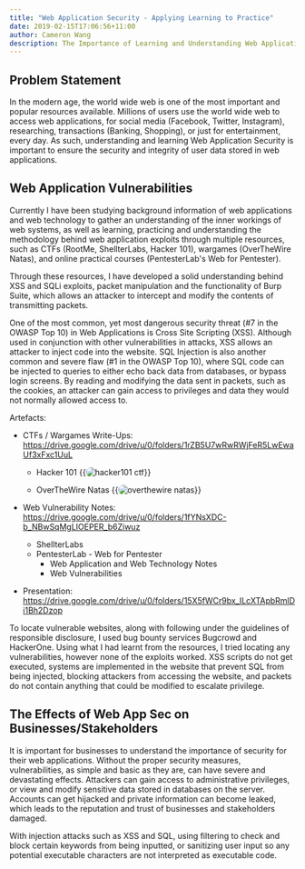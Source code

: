 ```yaml
---
title: "Web Application Security - Applying Learning to Practice"
date: 2019-02-15T17:06:56+11:00
author: Cameron Wang
description: The Importance of Learning and Understanding Web Application Security, and its Effects on Businesses and Stakeholders
---
```

## Problem Statement
In the modern age, the world wide web is one of the most important and popular resources available. 
Millions of users use the world wide web to access web applications, for social media (Facebook, Twitter, Instagram), researching, transactions (Banking, Shopping), or just for entertainment, every day. 
As such, understanding and learning Web Application Security is important to ensure the security and integrity of user data stored in web applications.

## Web Application Vulnerabilities
Currently I have been studying background information of web applications and web technology to gather an understanding of the inner workings of web systems, as well as learning, practicing and understanding the methodology behind web application exploits through multiple resources, 
such as CTFs (RootMe, ShellterLabs, Hacker 101), wargames (OverTheWire Natas), and online practical courses (PentesterLab's Web for Pentester).

Through these resources, I have developed a solid understanding behind XSS and SQLi exploits, packet manipulation and the functionality of Burp Suite, which allows an attacker to intercept and modify the contents of transmitting packets.

One of the most common, yet most dangerous security threat (#7 in the OWASP Top 10) in Web Applications is Cross Site Scripting (XSS). 
Although used in conjunction with other vulnerabilities in attacks, XSS allows an attacker to inject code into the website. 
SQL Injection is also another common and severe flaw (#1 in the OWASP Top 10), where SQL code can be injected to queries to either echo back data from databases, or bypass login screens. 
By reading and modifying the data sent in packets, such as the cookies, an attacker can gain access to privileges and data they would not normally allowed access to.

Artefacts:

- CTFs / Wargames Write-Ups: https://drive.google.com/drive/u/0/folders/1rZB5U7wRwRWjFeR5LwEwaUf3xFxc1UuL
	- Hacker 101
	{{<image src="/img/hacker101_ctf.jpg" alt="hacker101 ctf" position="center" style="border-radius: 8px;">}}
	
	- OverTheWire Natas
	{{<image src="/img/overthewire_natas.jpg" alt="overthewire natas" position="center" style="border-radius: 8px;">}}
	
- Web Vulnerability Notes: https://drive.google.com/drive/u/0/folders/1fYNsXDC-b_NBwSqMgLIOEPER_b6Ziwuz
	- ShellterLabs
	- PentesterLab - Web for Pentester
		- Web Application and Web Technology Notes
		- Web Vulnerabilities
- Presentation: https://drive.google.com/drive/u/0/folders/15X5fWCr9bx_ILcXTApbRmlDi1Bh2Dzop
	
To locate vulnerable websites, along with following under the guidelines of responsible disclosure, I used bug bounty services Bugcrowd and HackerOne. 
Using what I had learnt from the resources, I tried locating any vulnerabilities, however none of the exploits worked. 
XSS scripts do not get executed, systems are implemented in the website that prevent SQL from being injected, blocking attackers from accessing the website, and packets do not contain anything that could be modified to escalate privilege.

## The Effects of Web App Sec on Businesses/Stakeholders
It is important for businesses to understand the importance of security for their web applications. Without the proper security measures, vulnerabilities, as simple and basic as they are, can have severe and devastating effects. 
Attackers can gain access to administrative privileges, or view and modify sensitive data stored in databases on the server. 
Accounts can get hijacked and private information can become leaked, which leads to the reputation and trust of businesses and stakeholders damaged.

With injection attacks such as XSS and SQL, using filtering to check and block certain keywords from being inputted, or sanitizing user input so any potential executable characters are not interpreted as executable code.